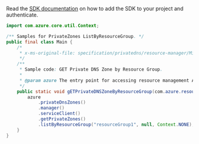 Read the [SDK documentation](https://github.com/Azure/azure-sdk-for-java/blob/azure-resourcemanager_2.12.0/sdk/resourcemanager/azure-resourcemanager/README.md) on how to add the SDK to your project and authenticate.

```java
import com.azure.core.util.Context;

/** Samples for PrivateZones ListByResourceGroup. */
public final class Main {
    /*
     * x-ms-original-file: specification/privatedns/resource-manager/Microsoft.Network/stable/2018-09-01/examples/PrivateZoneListInResourceGroup.json
     */
    /**
     * Sample code: GET Private DNS Zone by Resource Group.
     *
     * @param azure The entry point for accessing resource management APIs in Azure.
     */
    public static void gETPrivateDNSZoneByResourceGroup(com.azure.resourcemanager.AzureResourceManager azure) {
        azure
            .privateDnsZones()
            .manager()
            .serviceClient()
            .getPrivateZones()
            .listByResourceGroup("resourceGroup1", null, Context.NONE);
    }
}
```
